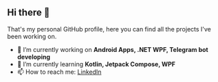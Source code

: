 ## Hi there 👋

That's my personal GitHub profile, here you can find all the projects I've been working on.

- 🔭 I’m currently working on **Android Apps, .NET WPF, Telegram bot developing**
- 🌱 I’m currently learning **Kotlin, Jetpack Compose, WPF**
- 📫 How to reach me: [LinkedIn](https://www.linkedin.com/in/christian-benetti-959a9b209)
